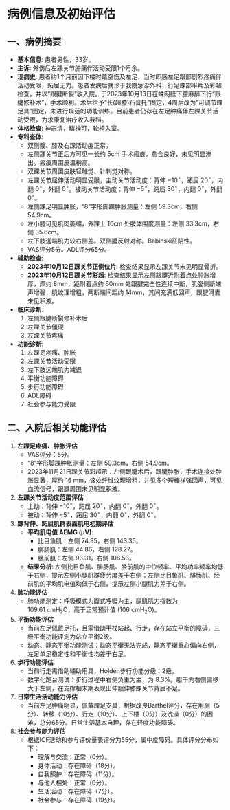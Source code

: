 # 病例信息及初始评估

## 一、病例摘要

*   **基本信息**: 患者男性，33岁。
*   **主诉**: 外伤后左踝关节肿痛伴活动受限1个月余。
*   **现病史**: 患者约1个月前因下楼时踏空伤及左足，当时即感左足跟部剧烈疼痛伴活动受限，跖屈无力。患者发病后就诊于我院急诊外科，行足踝部平片及彩超检查，并以“跟腱断裂”收入院。于2023年10月13日在蛛网膜下腔麻醉下行“跟腱修补术”，手术顺利。术后给予“长(超膝)石膏托”固定，4周后改为“可调节踝足具”固定，未进行规范的功能训练。目前患者仍存在左足肿痛伴左踝关节活动受限，为求康复治疗收入我科。
*   **体格检查**: 神志清，精神可，轮椅入室。
*   **专科查体**:
    *   双侧髋、膝及右踝活动度正常。
    *   左侧踝关节正后方可见一长约 $5\mathrm{cm}$ 手术瘢痕，愈合良好，未见明显渗出。瘢痕周围皮温稍高。
    *   双踝关节周围皮肤轻触觉、针刺觉对称。
    *   左踝关节屈伸活动明显受限，主动关节活动度：背伸 $- 10^{\circ}$，跖屈 $20^{\circ}$，内翻 $0^{\circ}$，外翻 $0^{\circ}$。被动关节活动度：背伸 $- 5^{\circ}$，跖屈 $30^{\circ}$，内翻 $0^{\circ}$，外翻 $0^{\circ}$。
    *   左侧踝足明显肿胀，“8”字形脚踝肿胀测量：左侧 $59.3\mathrm{cm}$，右侧 $54.9\mathrm{cm}$。
    *   左小腿可见肌肉萎缩，外踝上 $10\mathrm{cm}$ 处肢体围度测量：左侧 $33.3\mathrm{cm}$，右侧 $35.6\mathrm{cm}$。
    *   左下肢远端肌力较右侧差。双侧腱反射对称。Babinski征阴性。
    *   VAS评分5分。ADL评分65分。
*   **辅助检查**:
    *   **2023年10月12日踝关节正侧位片**: 检查结果显示左踝关节未见明显骨折。
    *   **2023年10月12日踝关节彩超**: 检查结果显示左侧跟腱近附着点处肿胀增厚，厚约 $8\mathrm{mm}$，距附着点约 $60\mathrm{mm}$ 处跟腱完全性连续中断，肌腹侧断端声增强，肌纹理增粗，两断端间距约 $14\mathrm{mm}$，其间充满低回声，跟腱滑囊未见积液。
*   **临床诊断**:
    1.  左侧跟腱断裂修补术后
    2.  左踝关节僵硬
    3.  左踝关节疼痛
*   **功能诊断**:
    1.  左踝足疼痛、肿胀
    2.  左踝关节活动受限
    3.  左下肢远端肌力减退
    4.  平衡功能障碍
    5.  步行功能障碍
    6.  ADL障碍
    7.  社会参与能力受限

## 二、入院后相关功能评估

1.  **左踝足疼痛、肿胀评估**
    *   VAS评分：5分。
    *   “8”字形脚踝肿胀测量：左侧 $59.3\mathrm{cm}$，右侧 $54.9\mathrm{cm}$。
    *   2023年11月21日踝关节彩超示：左侧跟腱术后，跟腱肿胀，手术连接处肿胀显著，厚约 $16 \mathrm{~mm}$，该处纤维纹理增粗，并见多个短棒样强回声，可见血流信号，跟腱周围未见明显积液。
2.  **左踝关节活动度范围评估**
    *   主动：背伸 $- 10^{\circ}$，跖屈 $20^{\circ}$，内翻 $0^{\circ}$，外翻 $0^{\circ}$。
    *   被动：背伸 $- 5^{\circ}$，跖屈 $30^{\circ}$，内翻 $0^{\circ}$，外翻 $0^{\circ}$。
3.  **踝背伸、跖屈肌群表面肌电初期评估**
    *   **平均肌电值 AEMG (μV)**:
        *   比目鱼肌：左侧 74.95，右侧 143.35。
        *   腓肠肌：左侧 44.86，右侧 128.27。
        *   胫前肌：左侧 93.31，右侧 108.53。
    *   **结果分析**: 左侧比目鱼肌、腓肠肌、胫前肌的中位频率、平均功率频率均低于右侧，提示左侧小腿肌群疲劳度差于右侧；左侧比目鱼肌、腓肠肌、胫前肌的平均肌电值均低于右侧，提示左侧小腿肌力差于右侧。
4.  **肺功能评估**
    *   肺功能测定：呼吸模式为腹式呼吸为主，膈肌肌力指数为 $109.61 \mathrm{~cmH}_{2} \mathrm{O}$，高于正常预计值 $(106 \mathrm{~cmH}_{2} \mathrm{O})$。
5.  **平衡功能评估**
    *   当前左足佩戴足托，且需借助手杖站起、行走，存在站立平衡的障碍，三级平衡功能评定为站立平衡2级。
    *   动态、静态平衡功能测试：动态平衡无法完成，静态平衡重心偏向右侧，左足单足稳定性和平衡性均差于右足。
6.  **步行功能评估**
    *   当前行走需借助辅助用具，Holden步行功能分级：2级。
    *   数字化跑台测试：步行过程中右侧负重为主，为 $8.3\%$。躯干向右侧偏移大于左侧，在支撑相末期表现出伸髋伸膝踝关节背屈不足。
7.  **日常生活活动能力评估**
    *   当前左足肿痛明显，佩戴踝足支具，根据改良Barthel评分，存在用厕（5分）、转移（10分）、行走（10分）、上下楼（0分）及洗澡（0分）的困难，总分65分。日常生活基本自理，存在轻度功能障碍。
8.  **社会参与能力评估**
    *   根据ICF活动和参与评价量表评分为55分，属中度障碍。具体评分分布如下：
        *   理解与交流：正常（0分）。
        *   身体活动：存在障碍（18分）。
        *   自我照护：存在障碍（11分）。
        *   与他人相处：正常（0分）。
        *   生活活动：存在障碍（7分）。
        *   社会参与：存在障碍（19分）。